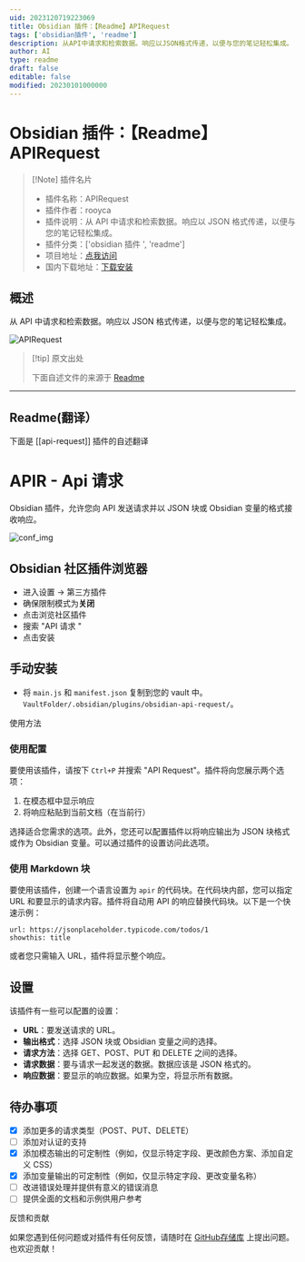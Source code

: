 ```yaml
---
uid: 2023120719223069
title: Obsidian 插件：【Readme】APIRequest
tags: ['obsidian插件', 'readme']
description: 从API中请求和检索数据。响应以JSON格式传递，以便与您的笔记轻松集成。
author: AI
type: readme
draft: false
editable: false
modified: 20230101000000
---
```


# Obsidian 插件：【Readme】APIRequest

> [!Note] 插件名片
> - 插件名称：APIRequest
> - 插件作者：rooyca
> - 插件说明：从 API 中请求和检索数据。响应以 JSON 格式传递，以便与您的笔记轻松集成。
> - 插件分类：['obsidian 插件 ', 'readme']
> - 项目地址：[点我访问](https://github.com/Rooyca/obsidian-api-request)
> - 国内下载地址：[下载安装](https://pkmer.cn/products/plugin/pluginMarket/?api-request)

## 概述

从 API 中请求和检索数据。响应以 JSON 格式传递，以便与您的笔记轻松集成。

![APIRequest](https://cdn.pkmer.cn/covers/api-request.png!pkmer)

> [!tip] 原文出处
>
>下面自述文件的来源于 [Readme](https://ghproxy.net/https://raw.githubusercontent.com/Rooyca/obsidian-api-request/master/README.md)
>

---

## Readme(翻译）

下面是 [[api-request]] 插件的自述翻译

# APIR - Api 请求

Obsidian 插件，允许您向 API 发送请求并以 JSON 块或 Obsidian 变量的格式接收响应。

![conf_img](https://cdn.pkmer.cn/covers/api-request_2_0.png!pkmer)

## Obsidian 社区插件浏览器

- 进入设置 -> 第三方插件
- 确保限制模式为**关闭**
- 点击浏览社区插件
- 搜索 "API 请求 "
- 点击安装

## 手动安装

- 将 `main.js` 和 `manifest.json` 复制到您的 vault 中。`VaultFolder/.obsidian/plugins/obsidian-api-request/`。

使用方法

### 使用配置

要使用该插件，请按下 `Ctrl+P` 并搜索 "API Request"。插件将向您展示两个选项：

1. 在模态框中显示响应
2. 将响应粘贴到当前文档（在当前行）

选择适合您需求的选项。此外，您还可以配置插件以将响应输出为 JSON 块格式或作为 Obsidian 变量。可以通过插件的设置访问此选项。

### 使用 Markdown 块

要使用该插件，创建一个语言设置为 `apir` 的代码块。在代码块内部，您可以指定 URL 和要显示的请求内容。插件将自动用 API 的响应替换代码块。以下是一个快速示例：

```apir
url: https://jsonplaceholder.typicode.com/todos/1
showthis: title
```

或者您只需输入 URL，插件将显示整个响应。

## 设置

该插件有一些可以配置的设置：

- **URL**：要发送请求的 URL。
- **输出格式**：选择 JSON 块或 Obsidian 变量之间的选择。
- **请求方法**：选择 GET、POST、PUT 和 DELETE 之间的选择。
- **请求数据**：要与请求一起发送的数据。数据应该是 JSON 格式的。
- **响应数据**：要显示的响应数据。如果为空，将显示所有数据。

## 待办事项

- [x] 添加更多的请求类型（POST、PUT、DELETE）
- [ ] 添加对认证的支持
- [x] 添加模态输出的可定制性（例如，仅显示特定字段、更改颜色方案、添加自定义 CSS）
- [x] 添加变量输出的可定制性（例如，仅显示特定字段、更改变量名称）
- [ ] 改进错误处理并提供有意义的错误消息
- [ ] 提供全面的文档和示例供用户参考

反馈和贡献

如果您遇到任何问题或对插件有任何反馈，请随时在 [GitHub存储库](https://github.com/Rooyca/obsidian-api-request) 上提出问题。也欢迎贡献！
